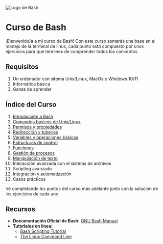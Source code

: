![Logo de Bash][bash]

# Curso de Bash

¡Bienvenido/a a mi curso de Bash! Con este curso sentarás una base en el manejo de la terminal de linux, cada punto está compuesto por unos ejercicios para que termines de comprender todos los conceptos.

## Requisitos
1. Un ordenador con sitema Unix/Linux, MacOs o Windows 10/11
2. Informática básica
3. Ganas de aprender

## Índice del Curso

1. [Introducción a Bash](./l1.md)
2. [Comandos básicos de Unix/Linux](./l2.md)
3. [Permisos y propiedades](./l3.md)
4. [Redirección y tuberías](./l4.md)
5. [Variables y operaciones básicas](./l5.md)
6. [Estructuras de control](./l6.md)
7. [Funciones](./l7.md)
8. [Gestión de procesos](./l8.md)
9. [Manipulación de texto](./l9.md)
10. Interacción avanzada con el sistema de archivos
11. Scripting avanzado
12. Integración y automatización
13. Casos prácticos

Iré completando los puntos del curso más adelante junto con la solución de los ejercicios de cada uno.

## Recursos
- **Documentación Oficial de Bash:** [GNU Bash Manual](https://www.gnu.org/software/bash/manual/bash.html)
- **Tutoriales en línea:**
  - [Bash Scripting Tutorial](https://linuxconfig.org/bash-scripting-tutorial-for-beginners)
  - [The Linux Command Line](https://linuxcommand.org/tlcl.php)

[bash]: https://rafadp.es/pics/bash.png
